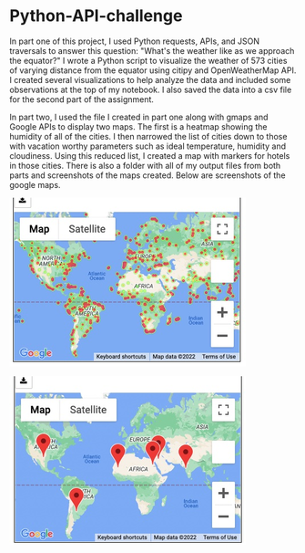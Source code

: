 # Python-API-challenge

In part one of this project, I used Python requests, APIs, and JSON traversals to answer this question: "What's the weather like as we approach the equator?" I wrote a Python script to visualize the weather of 573 cities of varying distance from the equator using citipy and OpenWeatherMap API. I created several visualizations to help analyze the data and included some observations at the top of my notebook. I also saved the data into a csv file for the second part of the assignment. 

In part two, I used the file I created in part one along with gmaps and Google APIs to display two maps. The first is a heatmap showing the humidity of all of the cities. I then narrowed the list of cities down to those with vacation worthy parameters such as ideal temperature, humidity and cloudiness. Using this reduced list, I created a map with markers for hotels in those cities. 
There is also a folder with all of my output files from both parts and screenshots of the maps created. Below are screenshots of the google maps.

![heat](output_data/Heat_map_all_cities.jpg)

![markers](output_data/hotel_map_markers.jpg)

